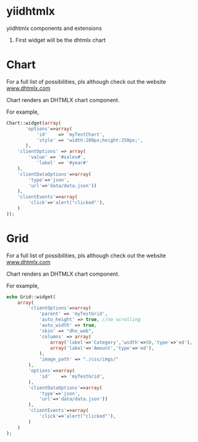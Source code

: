 yiidhtmlx
=========

yiidhtmlx components and extensions

1) First widget will be the dhtmlx chart



Chart
=====

For a full list of possibilities, pls although check out the website www.dhtmlx.com

Chart renders an DHTMLX chart component.

For example,

```php
Chart::widget(array(
	   'options'=>array(
		   'id'    => 'myTestChart',
		   'style' => 'width:280px;height:250px;',
	   ),
    'clientOptions' => array(
        'value' => '#sales#',
		   'label' => '#year#'
    ),
    'clientDataOptions'=>array(
		'type'=>'json',
		'url'=>'data/data.json'))
	),
	'clientEvents'=>array(
		'click'=>'alert("clicked"'),
	)
));
```

Grid
====

For a full list of possibilities, pls although check out the website www.dhtmlx.com

Chart renders an DHTMLX chart component.

For example,
```php
echo Grid::widget(
	array(
		'clientOptions'=>array(
		 	'parent' => 'myTestGrid',
		 	'auto_height' => true, //no scrolling
		 	'auto_width' => true,
		 	'skin' => "dhx_web",
		 	'columns' => array(
		 		array('label'=>'Category','width'=>50,'type'=>'ed'),
				array('label'=>'Amount','type'=>'ed'),
		 	),
		 	'image_path' => "./css/imgs/"
		),			
	    'options'=>array(
			'id'    => 'myTestGrid',
		),
		'clientDataOptions'=>array(
			'type'=>'json',
			'url'=>'data/data.json'))
		),
		'clientEvents'=>array(
			'click'=>'alert("clicked"'),
		)		
	)
);
```
